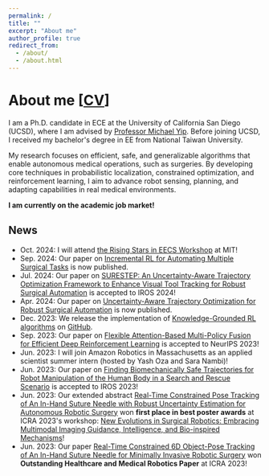 ```yaml
---
permalink: /
title: ""
excerpt: "About me"
author_profile: true
redirect_from: 
  - /about/
  - /about.html
---
```


# About me \[[CV](https://drive.google.com/file/d/1Gfp_ewX_yVNotA5ggA7l7CMtVjRXgmer/view?usp=sharing)\]

I am a Ph.D. candidate in ECE at the University of California San Diego (UCSD), where I am advised by [Professor Michael Yip](https://yip.eng.ucsd.edu/). 
Before joining UCSD, I received my bachelor's degree in EE from National Taiwan University.

My research focuses on efficient, safe, and generalizable algorithms that enable autonomous medical operations, such as surgeries. 
By developing core techniques in probabilistic localization, constrained optimization, and reinforcement learning, I aim to advance robot sensing, planning, and adapting capabilities in real medical environments.

**I am currently on the academic job market!**

## News

- Oct. 2024: I will attend [the Rising Stars in EECS Workshop](https://risingstars-eecs.mit.edu/) at MIT!
- Sep. 2024: Our paper on [Incremental RL for Automating Multiple Surgical Tasks](https://arxiv.org/abs/2409.15651) is now published. 
- Jul. 2024: Our paper on [SURESTEP: An Uncertainty-Aware Trajectory Optimization Framework to Enhance Visual Tool Tracking for Robust Surgical Automation](https://arxiv.org/abs/2404.00123) is accepted to IROS 2024! 
- Apr. 2024: Our paper on [Uncertainty-Aware Trajectory Optimization for Robust Surgical Automation](https://arxiv.org/abs/2404.00123) is now published. 
- Dec. 2023: We release the implementation of [Knowledge-Grounded RL algorithms](https://proceedings.neurips.cc/paper_files/paper/2023/file/2c23b3c72127e15fedc276722faee927-Paper-Conference.pdf) on [GitHub](https://github.com/Pascalson/KGRL).
- Sep. 2023: Our paper on [Flexible Attention-Based Multi-Policy Fusion for Efficient Deep Reinforcement Learning](https://proceedings.neurips.cc/paper_files/paper/2023/file/2c23b3c72127e15fedc276722faee927-Paper-Conference.pdf) is accepted to NeurIPS 2023! 
- Jun. 2023: I will join Amazon Robotics in Massachusetts as an applied scientist summer intern (hosted by Yash Oza and Sara Nambi)! 
- Jun. 2023: Our paper on [Finding Biomechanically Safe Trajectories for Robot Manipulation of the Human Body in a Search and Rescue Scenario](https://ieeexplore.ieee.org/abstract/document/10342353) is accepted to IROS 2023!
- Jun. 2023: Our extended abstract [Real-Time Constrained Pose Tracking of An In-Hand Suture Needle with Robust Uncertainty Estimation for Autonomous Robotic Surgery](https://drive.google.com/file/d/1RAigOFOKQ8a55ZNQgvBuLf8fBz-A3Tqw/view) won **first place in best poster awards** at ICRA 2023's workshop: [New Evolutions in Surgical Robotics: Embracing Multimodal Imaging Guidance, Intelligence, and Bio-inspired Mechanisms](https://sites.google.com/view/icra2023workshop-surgicalrobot/)!
- Jun. 2023: Our paper [Real-Time Constrained 6D Object-Pose Tracking of An In-Hand Suture Needle for Minimally Invasive Robotic Surgery](https://ieeexplore.ieee.org/abstract/document/10161291) won **Outstanding Healthcare and Medical Robotics Paper** at ICRA 2023!
